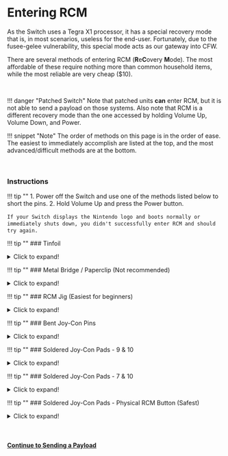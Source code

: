 # Entering RCM

As the Switch uses a Tegra X1 processor, it has a special recovery mode that is, in most scenarios, useless for the end-user. Fortunately, due to the fusee-gelee vulnerability, this special mode acts as our gateway into CFW.

There are several methods of entering RCM (**R**e**C**overy **M**ode). The most affordable of these require nothing more than common household items, while the most reliable are very cheap ($10).

&nbsp;

!!! danger "Patched Switch"
    Note that patched units **can** enter RCM, but it is not able to send a payload on those systems. Also note that RCM is a different recovery mode than the one accessed by holding Volume Up, Volume Down, and Power.

!!! snippet "Note"
    The order of methods on this page is in the order of ease. The easiest to immediately accomplish are listed at the top, and the most advanced/difficult methods are at the bottom.

&nbsp;

### Instructions

!!! tip ""
    1. Power off the Switch and use one of the methods listed below to short the pins.
    2. Hold Volume Up and press the Power button.
     
    If your Switch displays the Nintendo logo and boots normally or immediately shuts down, you didn't successfully enter RCM and should try again.

!!! tip ""
    ### Tinfoil
    <details>
        <summary>Click to expand!</summary>
    
    !!! snippet "Note"
        This method will result in the right Joy-Con being detected as in wireless mode while attached to the Switch, and this method may result in the Joy-Con being permanently detected as wireless if you update the Joy-Con firmware while this mod is installed. In the latter case, fixing this requires opening up the Joy-Con and reseating the battery. It is recommended that you only use this to get into RCM, and immediately remove it once you're successfully in RCM.

    !!! snippet "Note"
        Take care to not short pin 4 by accident while the system is on. This pin provides power to the Joy-Con, so shorting it by accident may damage your Switch permanently.

    This method entails putting a thin piece of tinfoil in between pins 9 and 10 (seen below) on the Joy-Con, and the Joy-Con rail, then folding the foil over the back of the rail to tape it in place. This is best done by taking a 1/2 square inch piece of tinfoil (1.25 square cm), and folding it multiple times until it’s around 1 mm wide. Although we normally frown upon the use of video tutorials, we suggest you watch the small instructional video below before performing this task.

	!!! tip ""
		![Numbered Joycon Pins Refrence](../user_guide/img/entering_rcm_joycon_pins.jpg)
	
    !!! tip ""
        <iframe width=100% height=430 src="https://www.youtube.com/embed/dm6hxGbZZj4"> </iframe>
</details>

!!! tip ""
    ### Metal Bridge / Paperclip (Not recommended)
    <details>
        <summary>Click to expand!</summary>
    
    !!! snippet "Note"
        This method is not recommended due to having a serious risk of permanently damaging your Switch's right Joy-Con rail. It is listed here as it is utilizing household items, but it is highly recommended to either do the tinfoil method or to order an RCM jig. This risk is made exponentially higher if a tool such as a screwdriver is used instead of a metal wire or paperclip.

    !!! snippet "Note"
        Take care to not short pin 4 by accident while the system is on. This pin provides power to the Joy-Con, so shorting it by accident may damage your Switch permanently.

    This method entails taking a piece of metal (such as a paperclip or screwdriver) and bending it so that it touches pins 1 and 10, or any other grounded piece of metal and pin 10 (numbered pads shown below).

	!!! tip ""
		![Console Numbered Pads Refrence](../user_guide/img/entering_rcm_pads_numbered.jpg)
	
    Here are some examples of shorting pins 1 and 10 using a wire from HowDenKing#0001 on our Discord server.

    !!! tip ""
        ![HowDenKing Paperclip Reference 1](../user_guide/img/entering_rcm_paperclip_hdk_1.jpg)

    !!! tip ""
        ![HowDenKing Paperclip Reference 2](../user_guide/img/entering_rcm_paperclip_hdk_2.jpg)
</details>

!!! tip ""
    ### RCM Jig (Easiest for  beginners)
    <details>
        <summary>Click to expand!</summary>
    
    !!! snippet "Note"
        Some jig designs use paperclips, inheriting the same risks as the Metal Bridge / Paperclip method. If you would like a safe jig design, we highly recommend [switchjigs.com](https://switchjigs.com).

    This method is similar to the Metal Bridge / Paperclip method, but is more reliable and safer in many cases. Jigs hold a wire in place so the correct pins (10 and a ground) are shorted every time.

    Jigs range in price, with the ones we recommend being $5. They're slightly more expensive than some mass produced jigs, however we can guarantee their quality. Also spending $5 on a quality jig using 32-gauge wire is a smaller cost than replacing your entire Joy-Con rail after the pins are scratched off by a paperclip jig.

    !!! tip ""
        ![switchjigs.com jigs](../user_guide/img/entering_rcm_jig.jpg)
		
	In the case you plan to make you own jig, this image lays out the pads numbers on the console. Make sure your jig NEVER touches pin 4. Pin 4 provides 5v power to the Joycons, if connected to any other pin you will fry the console.
	
	!!! tip ""
		![Console Numbered Pads Refrence](../user_guide/img/entering_rcm_pads_numbered.jpg)
</details>

!!! tip ""
    ### Bent Joy-Con Pins
    <details>
        <summary>Click to expand!</summary>
    
    !!! snippet "Note"
        This method will result in the right Joy-Con being detected as in wireless mode while attached to the Switch, and this method may result in the Joy-Con being permanently detected as wireless if you update the Joy-Con firmware while this mod is installed. In the latter case, fixing this requires opening up the Joy-Con and reseating the battery.

    !!! snippet "Note"
        This method requires opening your right Joy-Con, voiding its warranty. Not for the faint of heart.

    The goal of this method is to open the right handed Joy-Con to the point that you can reach the contact pads easily, and use a thin object such as a knife to gently bend pin 9 and 10 (shown below) slightly up and towards each other so they touch, shorting them.

    !!! tip ""
        ![Joycon Pin Refrence](../user_guide/img/enterting_rcm_pins_numbered.jpg)
	
    Here is an example from Sonlen#0666 on our Discord server.

    !!! tip ""
        ![Sonlen example](../user_guide/img/entering_rcm_bent_pins.jpg)
</details>

!!! tip ""
    ### Soldered Joy-Con Pads - 9 & 10 
    <details>
        <summary>Click to expand!</summary>
    
    !!! snippet "Note"
        This method will result in the right Joy-Con being detected as in wireless mode while attached to the Switch, and this method may result in the Joy-Con being permanently detected as wireless if you update the Joy-Con firmware while this mod is installed. In the latter case, fixing this requires opening up the Joy-Con and reseating the battery. It is recommended to solder pads 7 and 10 together with a resistor instead.

    !!! snippet "Note"
        This method requires opening your right Joy-Con, voiding its warranty. Not for the faint of heart.

    The goal of this method is to open the right handed Joy-Con to the point that you can reach the contact pads easily. This is similar to the previous method, however the goal is to solder pads 9 and 10 (seen below) together. This can either be done using a small wire, or directly bridging the pads with solder.

	!!! tip ""
        ![joycon numbered pads refrence](../user_guide/img/entering_rcm_solder_numbered.jpg)
	
    Here is an example from YyAoMmIi#3705 on our Discord server.

    !!! tip ""
        ![YyAoMmIi solder example](../user_guide/img/entering_rcm_solder_910_yyaommii.jpg)
</details>

!!! tip ""
    ### Soldered Joy-Con Pads - 7 & 10
    <details>
        <summary>Click to expand!</summary>
    
    !!! snippet "Note"
        This method requires opening your right Joy-Con, voiding its warranty. Not for the faint of heart.

    The goal of this method is to open the right handed Joy-Con to the point that you can reach the contact pads easily. This is similar to the previous method, however the goal is to solder pins 7 and 10 (shown below) together with a surface-mount 0805 10k resistor. Apart from using a physical switch/button, this is currently considered the safest method that involves soldering to pads.

	!!! tip ""
        ![joycon numbered pads refrence](../user_guide/img/entering_rcm_solder_numbered.jpg)
	
    Here is an example from stuckpixel#3421 on the ReSwitched Discord server.

    !!! tip ""
        ![stuckpixel solder example](../user_guide/img/entering_rcm_solder_710_stuckpixel.jpg)
</details>

!!! tip ""
    ### Soldered Joy-Con Pads - Physical RCM Button (Safest)
    <details>
        <summary>Click to expand!</summary>
    
    !!! snippet "Note"
        This method requires opening your right Joy-Con, voiding its warranty. Not for the faint of heart.

    This method comes to us from the mind of pbanj#9188 on Discord. All pictures of this method in action were provided by him, with some supplementary images provided by eip ∞#3283 on Discord.
	
	The goal of this method is to open the right handed Joy-Con to the point that you can reach the contact pads easily. This is similar to the previous method, however you will be soldering wires to pins 7 and 10 (shown below) and wiring them to the "Joycon release button" at the top back of the right hand Joycon.

	!!! tip ""
        ![joycon numbered pads refrence](../user_guide/img/entering_rcm_solder_numbered.jpg)
	
    In order to start this method you will want to take two lengths of wire, and wrap one end of each into a small circle.

    !!! tip ""
        ![wire refrence](../user_guide/img/entering_rcm_button_1.jpg)
		
	You will then want to take the circular end of one of the wires and add a small amount of solder, keeping it mostly flat (ONLY DO THIS TO ONE OF THE WIRES!). You will then glue this wire down to the below point on the Joycon release button (make sure glue doesn't cover the top of the solder/wire as it will act as a contact point).
	
	!!! tip ""
        ![Eip joycon button refrence](../user_guide/img/entering_rcm_button_5.jpg)
		
	!!! tip ""
        ![pbanj joycon button refrence](../user_guide/img/entering_rcm_button_3.jpg)
		
	The first wire should now be in place as seen by the green circle below. The second wire does not need any solder, instead you will hold it in place using the screw as shown by the red circle in the picture below.
	
	!!! tip ""
        ![pbanj joycon button refrence](../user_guide/img/entering_rcm_button_6.jpg)

	Pressing the Joycon button in you should now notice the solder point you created making contact with the piece of metal held in by the screw. Once you have these elements in place you want to connect one wire to pad 7 and the other to pad 10 (it doesn't matter which is which). After that you have successfully created an RCM button on your Joycon. You will now need to hold down the Joycon release button when attempting to boot RCM.
	
	!!! tip ""
        ![pbanj joycon button refrence](../user_guide/img/entering_rcm_button_2.jpg)
</details>

&nbsp;

#### [Continue to Sending a Payload <i class="fa fa-arrow-circle-right fa-lg"></i>](sending_payload.md)
